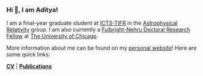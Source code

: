 ### Hi 👋, I am Aditya!

I am a final-year graduate student at [ICTS-TIFR](https://www.icts.res.in) in the [Astrophysical Relativity](https://www.icts.res.in/research/astrorel) group. I am also currently a [Fulbright-Nehru Doctoral Research Fellow](https://www.usief.org.in/Fulbright-Nehru-Doctoral-Research-Fellowships.aspx) at [The University of Chicago](https://physics.uchicago.edu/).

More information about me can be found on my [personal website](https://adivijaykumar.github.io/)! Here are some quick links:

[**CV**](https://docs.google.com/viewer?url=https://raw.githubusercontent.com/adivijaykumar/resume/master/Vijaykumar_CV_with_pubs.pdf) | [**Publications**](https://ui.adsabs.harvard.edu/user/libraries/LqJDfKCTTdeuL_Inb7SwVw) 

<!--
**adivijaykumar/adivijaykumar** is a ✨ _special_ ✨ repository because its `README.md` (this file) appears on your GitHub profile.

Here are some ideas to get you started:

- 🔭 I’m currently working on ...
- 🌱 I’m currently learning ...
- 👯 I’m looking to collaborate on ...
- 🤔 I’m looking for help with ...
- 💬 Ask me about ...
- 📫 How to reach me: ...
- 😄 Pronouns: ...
- ⚡ Fun fact: ...
-->
